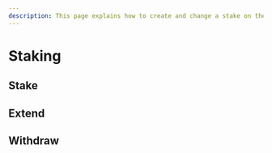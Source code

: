 ```yaml
---
description: This page explains how to create and change a stake on the staking contract.
---
```


# Staking

## Stake

## Extend

## Withdraw

